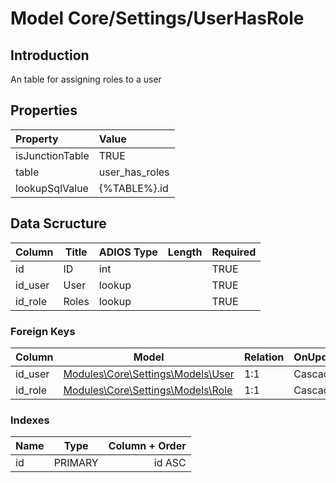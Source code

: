 # Model Core/Settings/UserHasRole

## Introduction

An table for assigning roles to a user

## Properties

| Property        | Value          |
| :-------------- | :------------- |
| isJunctionTable | TRUE           |
| table           | user_has_roles |
| lookupSqlValue  | {%TABLE%}.id   |

## Data Scructure

| Column  | Title | ADIOS Type | Length | Required |
| ------- | ----- | ---------- | ------ | -------- |
| id      | ID    | int        |        | TRUE     |
| id_user | User  | lookup     |        | TRUE     |
| id_role | Roles | lookup     |        | TRUE     |

### Foreign Keys

| Column  | Model                                            | Relation | OnUpdate | OnDelete |
| ------- | ------------------------------------------------ | -------- | -------- | -------- |
| id_user | [Modules\Core\Settings\Models\User](User.md)     | 1:1      | Cascade  | Cascade  |
| id_role | [Modules\Core\Settings\Models\Role](UserRole.md) | 1:1      | Cascade  | Cascade  |

### Indexes

| Name |  Type   | Column + Order |
| :--- | :-----: | -------------: |
| id   | PRIMARY |         id ASC |
